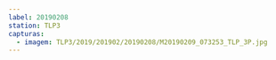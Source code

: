 ```yaml
---
label: 20190208
station: TLP3
capturas:
  - imagem: TLP3/2019/201902/20190208/M20190209_073253_TLP_3P.jpg
---
```

